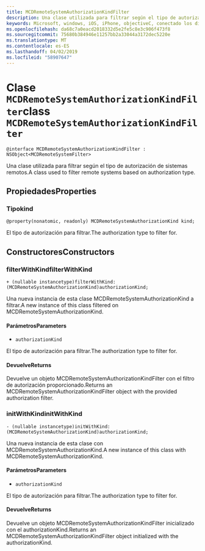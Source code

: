 ```yaml
---
title: MCDRemoteSystemAuthorizationKindFilter
description: Una clase utilizada para filtrar según el tipo de autorización de sistemas remotos.
keywords: Microsoft, windows, iOS, iPhone, objectiveC, conectado los dispositivos, proyecto Roma
ms.openlocfilehash: da68c7a0eacd2018332d5e2fe5c8e3c906f473f8
ms.sourcegitcommit: 75680b384946e11257bb2a33044a3172dec5220e
ms.translationtype: MT
ms.contentlocale: es-ES
ms.lasthandoff: 04/02/2019
ms.locfileid: "58907647"
---
```

# <a name="class-mcdremotesystemauthorizationkindfilter"></a><span data-ttu-id="78d1b-104">Clase `MCDRemoteSystemAuthorizationKindFilter`</span><span class="sxs-lookup"><span data-stu-id="78d1b-104">class `MCDRemoteSystemAuthorizationKindFilter`</span></span> 

```
@interface MCDRemoteSystemAuthorizationKindFilter : NSObject<MCDRemoteSystemFilter>
```  

<span data-ttu-id="78d1b-105">Una clase utilizada para filtrar según el tipo de autorización de sistemas remotos.</span><span class="sxs-lookup"><span data-stu-id="78d1b-105">A class used to filter remote systems based on authorization type.</span></span>

## <a name="properties"></a><span data-ttu-id="78d1b-106">Propiedades</span><span class="sxs-lookup"><span data-stu-id="78d1b-106">Properties</span></span>

### <a name="kind"></a><span data-ttu-id="78d1b-107">Tipo</span><span class="sxs-lookup"><span data-stu-id="78d1b-107">kind</span></span>
`@property(nonatomic, readonly) MCDRemoteSystemAuthorizationKind kind;`

<span data-ttu-id="78d1b-108">El tipo de autorización para filtrar.</span><span class="sxs-lookup"><span data-stu-id="78d1b-108">The authorization type to filter for.</span></span>

## <a name="constructors"></a><span data-ttu-id="78d1b-109">Constructores</span><span class="sxs-lookup"><span data-stu-id="78d1b-109">Constructors</span></span>

### <a name="filterwithkind"></a><span data-ttu-id="78d1b-110">filterWithKind</span><span class="sxs-lookup"><span data-stu-id="78d1b-110">filterWithKind</span></span>
`+ (nullable instancetype)filterWithKind:(MCDRemoteSystemAuthorizationKind)authorizationKind;`

<span data-ttu-id="78d1b-111">Una nueva instancia de esta clase MCDRemoteSystemAuthorizationKind a filtrar.</span><span class="sxs-lookup"><span data-stu-id="78d1b-111">A new instance of this class filtered on MCDRemoteSystemAuthorizationKind.</span></span>

#### <a name="parameters"></a><span data-ttu-id="78d1b-112">Parámetros</span><span class="sxs-lookup"><span data-stu-id="78d1b-112">Parameters</span></span> 
* `authorizationKind` 

<span data-ttu-id="78d1b-113">El tipo de autorización para filtrar.</span><span class="sxs-lookup"><span data-stu-id="78d1b-113">The authorization type to filter for.</span></span>

#### <a name="returns"></a><span data-ttu-id="78d1b-114">Devuelve</span><span class="sxs-lookup"><span data-stu-id="78d1b-114">Returns</span></span>
<span data-ttu-id="78d1b-115">Devuelve un objeto MCDRemoteSystemAuthorizationKindFilter con el filtro de autorización proporcionado.</span><span class="sxs-lookup"><span data-stu-id="78d1b-115">Returns an MCDRemoteSystemAuthorizationKindFilter object with the provided authorization filter.</span></span>

### <a name="initwithkind"></a><span data-ttu-id="78d1b-116">initWithKind</span><span class="sxs-lookup"><span data-stu-id="78d1b-116">initWithKind</span></span>
`- (nullable instancetype)initWithKind:(MCDRemoteSystemAuthorizationKind)authorizationKind;`

<span data-ttu-id="78d1b-117">Una nueva instancia de esta clase con MCDRemoteSystemAuthorizationKind.</span><span class="sxs-lookup"><span data-stu-id="78d1b-117">A new instance of this class with MCDRemoteSystemAuthorizationKind.</span></span>

#### <a name="parameters"></a><span data-ttu-id="78d1b-118">Parámetros</span><span class="sxs-lookup"><span data-stu-id="78d1b-118">Parameters</span></span> 
* `authorizationKind` 

<span data-ttu-id="78d1b-119">El tipo de autorización para filtrar.</span><span class="sxs-lookup"><span data-stu-id="78d1b-119">The authorization type to filter for.</span></span>

#### <a name="returns"></a><span data-ttu-id="78d1b-120">Devuelve</span><span class="sxs-lookup"><span data-stu-id="78d1b-120">Returns</span></span>
<span data-ttu-id="78d1b-121">Devuelve un objeto MCDRemoteSystemAuthorizationKindFilter inicializado con el authorizationKind.</span><span class="sxs-lookup"><span data-stu-id="78d1b-121">Returns an MCDRemoteSystemAuthorizationKindFilter object initialized with the authorizationKind.</span></span>
